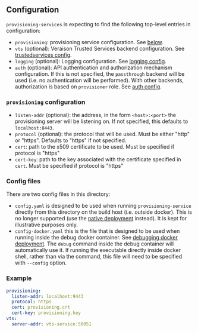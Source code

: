 ## Configuration

`provisioning-services` is expecting to find the following top-level entries in
configuration:

- `provisioning`: provisioning service configuration. See [below](#provisioning-service-configuration).
- `vts` (optional): Veraison Trusted Services backend configuration. See [trustedservices config](/vts/trustedservices/README.md#Configuration).
- `logging` (optional): Logging configuration. See [logging config](/vts/log/README.md#Configuration).
- `auth` (optional): API authentication and authorization mechanism
  configuration. If this is not specified, the `passthrough` backend will be
  used (i.e. no authentication will be performed). With other backends,
  authorization is based on `provisioner` role. See [auth
  config](/auth/README.md#Configuration).

### `provisioning` configuration

- `listen-addr` (optional): the address, in the form `<host>:<port>` the provisioning
  server will be listening on. If not specified, this defaults to
  `localhost:8443`.
- `protocol` (optional): the protocol that will be used. Must be either "http" or "https". Defaults to "https" if not specified.
- `cert`: path to the x509 certificate to be used. Must be specified if protocol is "https"
- `cert-key`: path to the key associated with the certificate specified in `cert`. Must be specified if protocol is "https"

### Config files

There are two config files in this directory:

- `config.yaml` is designed to be used when running `provisioning-service`
  directly from this directory on the build host (i.e. outside docker). This is
  no longer supported (use the [native
  deployment](../../../deployments/native/README.md) instead). It is kept for
  illustrative purposes only.
- `config-docker.yaml` this is the file that is designed to be used when running
  inside the debug docker container. See [debugging docker
  deployment](/deployments/docker/README.md#Debugging). The `debug` command
  inside the debug container will automatically use it. If running the
  executable directly inside docker shell, rather than via the command, this
  file will need to be specified with `--config` option.

### Example

```yaml
provisioning:
  listen-addr: localhost:9443
  protocol: https
  cert: provisioning.crt
  cert-key: provisioning.key
vts:
  server-addr: vts-service:50051
```

